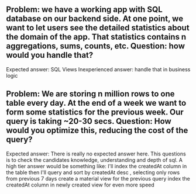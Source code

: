 ## Problem: we have a working app with SQL database on our backend side. At one point, we want to let users see the detailed statistics about the domain of the app. That statistics contains n aggregations, sums, counts, etc. Question: how would you handle that?
Expected answer: SQL Views
Inexperienced answer: handle that in business logic

## Problem: We are storing n million rows to one table every day. At the end of a week we want to form some statistics for the previous week. Our query is taking ~20-30 secs. Question: How would you optimize this, reducing the cost of the query?

Expected answer: There is really no expected answer here. This questions is to check the candidates knowledge, understanding and depth of sql. A high tier answer would be something like:
I'll index the createdAt column in the table
then I'll query and sort by createdAt desc , selecting only rows from previous 7 days
create a material view for the previous query
index the createdAt column in newly created view for even more speed